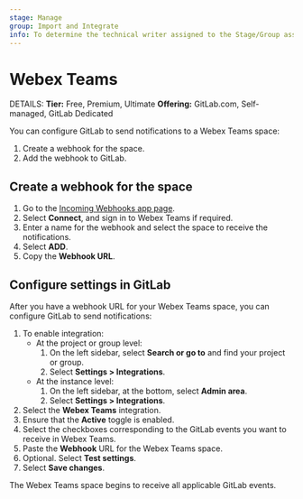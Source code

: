 ```yaml
---
stage: Manage
group: Import and Integrate
info: To determine the technical writer assigned to the Stage/Group associated with this page, see https://handbook.gitlab.com/handbook/product/ux/technical-writing/#assignments
---
```


# Webex Teams

DETAILS:
**Tier:** Free, Premium, Ultimate
**Offering:** GitLab.com, Self-managed, GitLab Dedicated

You can configure GitLab to send notifications to a Webex Teams space:

1. Create a webhook for the space.
1. Add the webhook to GitLab.

## Create a webhook for the space

1. Go to the [Incoming Webhooks app page](https://apphub.webex.com/applications/incoming-webhooks-cisco-systems-38054-23307-75252).
1. Select **Connect**, and sign in to Webex Teams if required.
1. Enter a name for the webhook and select the space to receive the notifications.
1. Select **ADD**.
1. Copy the **Webhook URL**.

## Configure settings in GitLab

After you have a webhook URL for your Webex Teams space, you can configure GitLab to send
notifications:

1. To enable integration:
   - At the project or group level:
     1. On the left sidebar, select **Search or go to** and find your project or group.
     1. Select **Settings > Integrations**.
   - At the instance level:
     1. On the left sidebar, at the bottom, select **Admin area**.
     1. Select **Settings > Integrations**.
1. Select the **Webex Teams** integration.
1. Ensure that the **Active** toggle is enabled.
1. Select the checkboxes corresponding to the GitLab events you want to receive in Webex Teams.
1. Paste the **Webhook** URL for the Webex Teams space.
1. Optional. Select **Test settings**.
1. Select **Save changes**.

The Webex Teams space begins to receive all applicable GitLab events.
